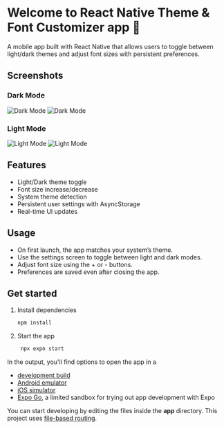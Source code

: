 # Welcome to React Native Theme & Font Customizer app 👋

A mobile app built with React Native that allows users to toggle between light/dark themes and adjust font sizes with persistent preferences.

## Screenshots
### Dark Mode
![Dark Mode](/assets/images/dark1.jpg)
![Dark Mode](/assets/images/dark2.jpg)

### Light Mode
![Light Mode](/assets/images/light2.jpg)
![Light Mode](/assets/images/light1.jpg)



## Features

- Light/Dark theme toggle
- Font size increase/decrease
- System theme detection
- Persistent user settings with AsyncStorage
- Real-time UI updates

## Usage

- On first launch, the app matches your system’s theme.
- Use the settings screen to toggle between light and dark modes.
- Adjust font size using the + or - buttons.
- Preferences are saved even after closing the app.


## Get started

1. Install dependencies

   ```bash
   npm install
   ```

2. Start the app

   ```bash
    npx expo start
   ```

In the output, you'll find options to open the app in a

- [development build](https://docs.expo.dev/develop/development-builds/introduction/)
- [Android emulator](https://docs.expo.dev/workflow/android-studio-emulator/)
- [iOS simulator](https://docs.expo.dev/workflow/ios-simulator/)
- [Expo Go](https://expo.dev/go), a limited sandbox for trying out app development with Expo

You can start developing by editing the files inside the **app** directory. This project uses [file-based routing](https://docs.expo.dev/router/introduction).

